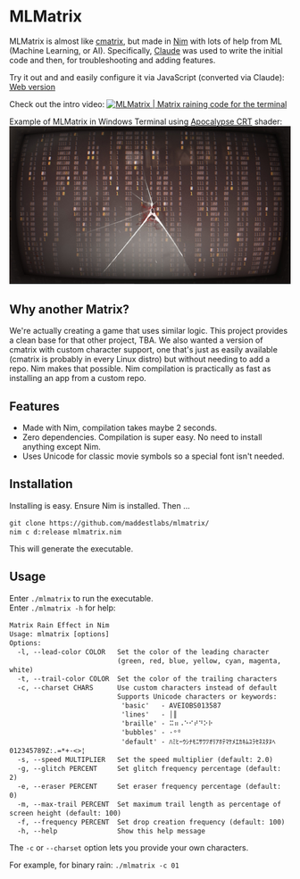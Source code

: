 # MLMatrix
MLMatrix is almost like [cmatrix](https://github.com/abishekvashok/cmatrix), but made in [Nim](https://nim-lang.org/) with lots of help from ML (Machine Learning, or AI). Specifically, [Claude](https://claude.ai/new) was used to write the initial code and then, for troubleshooting and adding features.

Try it out and and easily configure it via JavaScript (converted via Claude): [Web version](https://maddestlabs.github.io/mlmatrix/)

Check out the intro video:
[![MLMatrix | Matrix raining code for the terminal](https://img.youtube.com/vi/OCjeoTUsjFg/maxresdefault.jpg)](https://youtu.be/OCjeoTUsjFg)

Example of MLMatrix in Windows Terminal using [Apocalypse CRT](https://github.com/maddestlabs/apocalypse-crt) shader:
[![Apocalypse CRT in Windows Terminal](https://raw.githubusercontent.com/maddestlabs/apocalypse-crt/refs/heads/main/screenshots/apocalypse-crt-mlmatrix.jpg 'Apocalypse CRT')](https://youtu.be/ajy2HMS3IYE)

## Why another Matrix?
We're actually creating a game that uses similar logic. This project provides a clean base for that other project, TBA. We also wanted a version of cmatrix with custom character support, one that's just as easily available (cmatrix is probably in every Linux distro) but without needing to add a repo. Nim makes that possible. Nim compilation is practically as fast as installing an app from a custom repo.

## Features
- Made with Nim, compilation takes maybe 2 seconds.
- Zero dependencies. Compilation is super easy. No need to install anything except Nim.
- Uses Unicode for classic movie symbols so a special font isn't needed.

## Installation
Installing is easy. Ensure Nim is installed. Then ...
```
git clone https://github.com/maddestlabs/mlmatrix/
nim c d:release mlmatrix.nim
```
This will generate the executable.

## Usage
Enter `./mlmatrix` to run the executable.  
Enter `./mlmatrix -h` for help:
```
Matrix Rain Effect in Nim
Usage: mlmatrix [options]
Options:
  -l, --lead-color COLOR   Set the color of the leading character
                           (green, red, blue, yellow, cyan, magenta, white)
  -t, --trail-color COLOR  Set the color of the trailing characters
  -c, --charset CHARS      Use custom characters instead of default
                           Supports Unicode characters or keywords:
                            'basic'   - AVEIOBS013587
                            'lines'   - │║
                            'braille' - ⠭⠶⠠⠑⠊⠞⠙⠕⠗
                            'bubbles' - ·ᵒᴼ
                            'default' - ﾊﾐﾋｰｳｼﾅﾓﾆｻﾜﾂｵﾘｱﾎﾃﾏｹﾒｴｶｷﾑﾕﾗｾﾈｽﾀﾇﾍ012345789Z:.=*+-<>¦
  -s, --speed MULTIPLIER   Set the speed multiplier (default: 2.0)
  -g, --glitch PERCENT     Set glitch frequency percentage (default: 2)
  -e, --eraser PERCENT     Set eraser frequency percentage (default: 0)
  -m, --max-trail PERCENT  Set maximum trail length as percentage of screen height (default: 100)
  -f, --frequency PERCENT  Set drop creation frequency (default: 100)
  -h, --help               Show this help message
```

The `-c` or `--charset` option lets you provide your own characters.  

For example, for binary rain:
`./mlmatrix -c 01`
